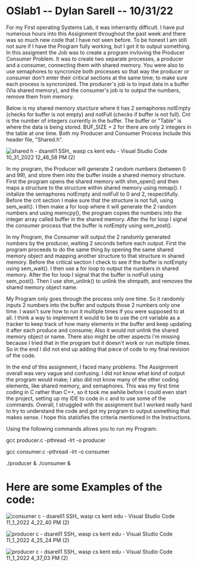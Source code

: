 # OSlab1 -- Dylan Sarell -- 10/31/22

  For my First operating Systems Lab, it was inherrantly difficult. I have put numerous hours into this Assignment throughout the past week and there was so much new code that I have not seen before. To be honest I am still not sure if I have the Program fully working, but I got it to output something. In this assigment the Job was to create a program invloving the Producer Consumer Problem. It was to create two separate processes, a producer and a consumer, connecting them with shared memory. You were also to use semaphores to syncronize both processes so that way the producer or consumer don't enter their critical sections at the same time; to make sure each process is syncronized. The producer's job is to input data in a buffer (Via shared memory), and the consumer's job is to output the numbers, remove them from memory.
  
  Below is my shared memory sturcture where it has 2 semaphores notEmpty (checks for buffer is not empty) and notFull (checks if buffer is not full). Cnt is the number of integers currently in the buffer. The buffer or "Table" is where the data is being stored. BUF_SIZE = 2 for there are only 2 integers in the table at one time. Both my Producer and Consumer Process Include this header file, "Shared.h".

![shared h - dsarell1  SSH_ wasp cs kent edu  - Visual Studio Code 10_31_2022 12_46_58 PM (2)](https://user-images.githubusercontent.com/116117025/199335099-6ff058be-cdec-413c-aaf2-f6c33af7834b.png)

  In my program, the Producer will generate 2 random numbers (between 0 and 99), and store them into the buffer inside a shared memory structure. First the program opens the shared memory with shm_open() and then maps a structure to the structure within shared memory using mmap(). I initalize the semaphores notEmpty and notFull to 0 and 2, respectifully. Before the crit section I make sure that the structure is not full, using sem_wait(). I then make a for loop where it will generate the 2 random numbers and using memcpy(), the program copies the numbers into the integer array called buffer in the shared memory. After the for loop I signal the consumer process that the buffer is notEmpty using sem_post().

  In my Program, the Consumer will output the 2 randomly generated numbers by the producer, waiting 2 seconds before each output. First the program proceeds to do the same thing by opening the same shared memory object and mapping another structure to that structure in shared memory. Before the critical section I check to see if the buffer is notEmpty using sem_wait(). I then use a for loop to output the numbers in shared memory. After the for loop I signal that the buffer is notFull using sem_post(). Then I use shm_unlink() to unlink the shmpath, and removes the shared memory object name. 
  
  My Program only goes through the process only one time. So it randomly inputs 2 numbers into the buffer and outputs those 2 numbers only one time. I wasn't sure how to run it multiple times if you were supposed to at all. I think a way to implement it would to be to use the cnt variable as a tracker to keep track of how many elements in the buffer and keep updating it after each produce and consume; Also it would not unlink the shared memory object or name. There also might be other aspects i'm missing because I tried that in the program but it doesn't work or run multiple times. So in the end I did not end up adding that piece of code to my final revision of the code. 
  
  In the end of this assignment, I faced many problems. The Assignment overall was very vague and confusing. I did not know what kind of output the program would make; I also did not know many of the other coding elements, like shared memory, and semaphores. This was my first time coding in C rather than C++, so it took me awhile before I could even start the project, setting up my IDE to code in c and to use some of the commands. Overall, I struggled with the assignment but I worked really hard to try to understand the code and got my program to output something that makes sense. I hope this statisfies the criteria mentioned in the Instructions.
  
  Using the following commands allows you to run my Program:
  
  gcc producer.c -pthread -lrt -o producer
  
  gcc consumer.c -pthread -lrt -o consumer
  
  ./producer & ./consumer &
  
  # Here are some Examples of the code:
  
![consumer c - dsarell1  SSH_ wasp cs kent edu  - Visual Studio Code 11_1_2022 4_22_40 PM (2)](https://user-images.githubusercontent.com/116117025/199334889-a66a05e6-75e4-49ee-8ced-1797882ce7f5.png)

![producer c - dsarell1  SSH_ wasp cs kent edu  - Visual Studio Code 11_1_2022 4_25_24 PM (2)](https://user-images.githubusercontent.com/116117025/199334935-70f80032-d36f-4a3b-8b15-d4425f1c91f9.png)

![producer c - dsarell1  SSH_ wasp cs kent edu  - Visual Studio Code 11_1_2022 4_37_03 PM (2)](https://user-images.githubusercontent.com/116117025/199336316-3ad19bc7-4823-440a-ac06-ddc7520ed902.png)

